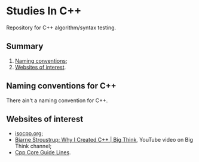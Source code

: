 # Studies In C++

Repository for C++ algorithm/syntax testing.

## Summary

1. [Naming conventions](#naming-conventions-for-c);
2. [Websites of interest](#websites-of-interest).

## Naming conventions for C++

There ain't a naming convention for C++.

## Websites of interest

- [isocpp.org](https://isocpp.org/);
- [Bjarne Stroustrup: Why I Created C++ | Big Think](https://www.youtube.com/watch?v=JBjjnqG0BP8), YouTube video on Big Think channel;
- [Cpp Core Guide Lines](https://isocpp.github.io/CppCoreGuidelines/CppCoreGuidelines).
